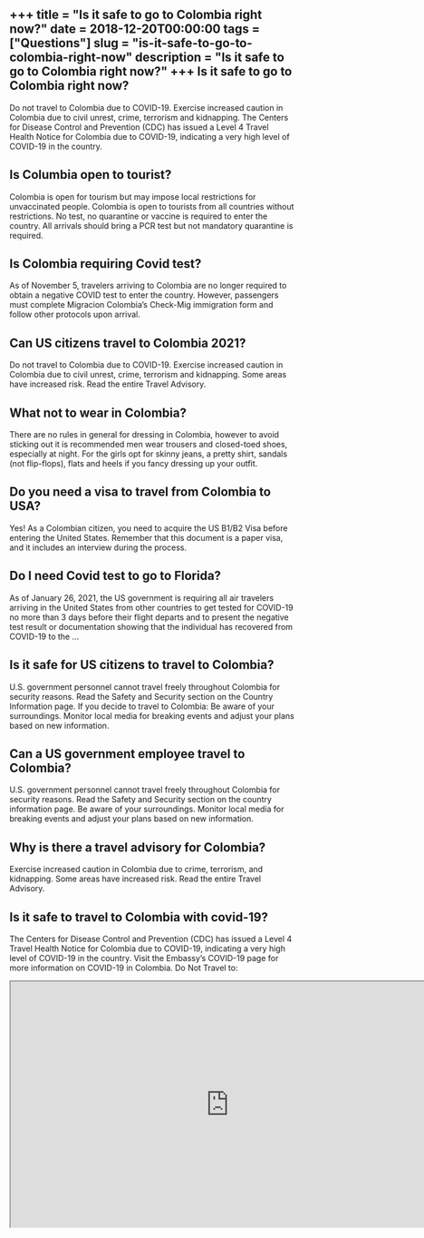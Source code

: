 +++
title = "Is it safe to go to Colombia right now?"
date = 2018-12-20T00:00:00
tags = ["Questions"]
slug = "is-it-safe-to-go-to-colombia-right-now"
description = "Is it safe to go to Colombia right now?"
+++
Is it safe to go to Colombia right now?
---------------------------------------

Do not travel to Colombia due to COVID-19. Exercise increased caution in Colombia due to civil unrest, crime, terrorism and kidnapping. The Centers for Disease Control and Prevention (CDC) has issued a Level 4 Travel Health Notice for Colombia due to COVID-19, indicating a very high level of COVID-19 in the country.

Is Columbia open to tourist?
----------------------------

Colombia is open for tourism but may impose local restrictions for unvaccinated people. Colombia is open to tourists from all countries without restrictions. No test, no quarantine or vaccine is required to enter the country. All arrivals should bring a PCR test but not mandatory quarantine is required.

Is Colombia requiring Covid test?
---------------------------------

As of November 5, travelers arriving to Colombia are no longer required to obtain a negative COVID test to enter the country. However, passengers must complete Migracion Colombia’s Check-Mig immigration form and follow other protocols upon arrival.

Can US citizens travel to Colombia 2021?
----------------------------------------

Do not travel to Colombia due to COVID-19. Exercise increased caution in Colombia due to civil unrest, crime, terrorism and kidnapping. Some areas have increased risk. Read the entire Travel Advisory.

What not to wear in Colombia?
-----------------------------

There are no rules in general for dressing in Colombia, however to avoid sticking out it is recommended men wear trousers and closed-toed shoes, especially at night. For the girls opt for skinny jeans, a pretty shirt, sandals (not flip-flops), flats and heels if you fancy dressing up your outfit.

Do you need a visa to travel from Colombia to USA?
--------------------------------------------------

Yes! As a Colombian citizen, you need to acquire the US B1/B2 Visa before entering the United States. Remember that this document is a paper visa, and it includes an interview during the process.

Do I need Covid test to go to Florida?
--------------------------------------

As of January 26, 2021, the US government is requiring all air travelers arriving in the United States from other countries to get tested for COVID-19 no more than 3 days before their flight departs and to present the negative test result or documentation showing that the individual has recovered from COVID-19 to the …

Is it safe for US citizens to travel to Colombia?
-------------------------------------------------

U.S. government personnel cannot travel freely throughout Colombia for security reasons. Read the Safety and Security section on the Country Information page. If you decide to travel to Colombia: Be aware of your surroundings. Monitor local media for breaking events and adjust your plans based on new information.

Can a US government employee travel to Colombia?
------------------------------------------------

U.S. government personnel cannot travel freely throughout Colombia for security reasons. Read the Safety and Security section on the country information page. Be aware of your surroundings. Monitor local media for breaking events and adjust your plans based on new information.

Why is there a travel advisory for Colombia?
--------------------------------------------

Exercise increased caution in Colombia due to crime, terrorism, and kidnapping. Some areas have increased risk. Read the entire Travel Advisory.

Is it safe to travel to Colombia with covid-19?
-----------------------------------------------

The Centers for Disease Control and Prevention (CDC) has issued a Level 4 Travel Health Notice for Colombia due to COVID-19, indicating a very high level of COVID-19 in the country. Visit the Embassy’s COVID-19 page for more information on COVID-19 in Colombia. Do Not Travel to:

<iframe allow="accelerometer; autoplay; clipboard-write; encrypted-media; gyroscope; picture-in-picture" allowfullscreen="" class="__youtube_prefs__  epyt-is-override  no-lazyload" data-no-lazy="1" data-origheight="433" data-origwidth="770" data-skipgform_ajax_framebjll="" height="433" id="_ytid_78829" loading="lazy" src="https://www.youtube.com/embed/V3HnDnU2X4w?enablejsapi=1&autoplay=0&cc_load_policy=0&cc_lang_pref=&iv_load_policy=1&loop=0&modestbranding=0&rel=1&fs=1&playsinline=0&autohide=2&theme=dark&color=red&controls=1&" title="YouTube player" width="770"></iframe>